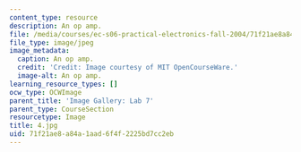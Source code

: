 ```yaml
---
content_type: resource
description: An op amp.
file: /media/courses/ec-s06-practical-electronics-fall-2004/71f21ae8a84a1aad6f4f2225bd7cc2eb_4.jpg
file_type: image/jpeg
image_metadata:
  caption: An op amp.
  credit: 'Credit: Image courtesy of MIT OpenCourseWare.'
  image-alt: An op amp.
learning_resource_types: []
ocw_type: OCWImage
parent_title: 'Image Gallery: Lab 7'
parent_type: CourseSection
resourcetype: Image
title: 4.jpg
uid: 71f21ae8-a84a-1aad-6f4f-2225bd7cc2eb
---
```

